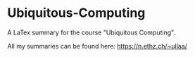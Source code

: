# Ubiquitous-Computing

A LaTex summary for the course "Ubiquitous Computing". 

All my summaries can be found here: https://n.ethz.ch/~ullaa/
